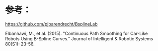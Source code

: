 # 参考：
https://github.com/pjbarendrecht/BsplineLab

Elbanhawi, M., et al. (2015). "Continuous Path Smoothing for Car-Like Robots Using B-Spline Curves." Journal of Intelligent & Robotic Systems 80(S1): 23-56.
